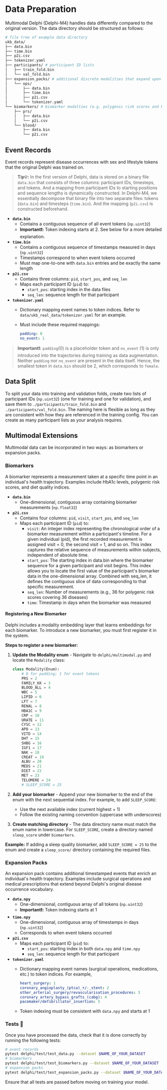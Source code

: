 # Data Preparation

Multimodal Delphi (Delphi-M4) handles data differently compared to the original version. The data directory should be structured as follows:

```bash
# file tree of example data directory
ukb_data/
├── data.bin
├── time.bin
├── p2i.csv
├── tokenizer.yaml
├── participants/ # participant ID lists
│   ├── train_fold.bin
│   └── val_fold.bin
├── expansion_packs/ # additional discrete modalities that expand upon the original vocab of disease events (e.g. surgical operations)
│   └── ops/
│       ├── data.bin
│       ├── time.bin
│       ├── p2i.csv
│       └── tokenizer.yaml
└── biomarkers/ # biomarker modalties (e.g. polygenic risk scores and blood panels)
    ├── prs/
    │   ├── data.bin
    │   └── p2i.csv
    └── blood/
        ├── data.bin
        └── p2i.csv
```

## Event Records

Event records represent disease occurrences with sex and lifestyle tokens that the original Delphi was trained on.

> **Tip💡:** In the first version of Delphi, data is stored on a binary file `data.bin` that consists of three columns: participant IDs, timesteps, and tokens. And a mapping from participant IDs to starting positions and sequence lengths is dynamically constructed. In Delphi-M4, we essentially decompose that binary file into two separate files: tokens (`data.bin`) and timesteps (`time.bin`). And the mapping (`p2i.csv`) is constructed beforehand.

- **`data.bin`**
  - Contains a contiguous sequence of all event tokens (`np.uint32`)
  - **Important❗:** Token indexing starts at 2. See below for a more detailed explanation.
- **`time.bin`**
  - Contains a contiguous sequence of timestamps measured in days (`np.uint32`)
  - Timestamps correspond to when event tokens occurred
  - Must map one-to-one with `data.bin` entries and be exactly the same length
- **`p2i.csv`**
  - Contains three columns: `pid`, `start_pos`, and `seq_len`
  - Maps each participant ID (`pid`) to:
    - `start_pos`: starting index in the data files
    - `seq_len`: sequence length for that participant
- **`tokenizer.yaml`**
  - Dictionary mapping event names to token indices. Refer to `data/ukb_real_data/tokenizer.yaml` for an example.
  - Must include these required mappings:

    ```yaml
    padding: 0
    no_event: 1
    ```

> **Important❗:** `padding`(0) is a placeholder token and `no_event` (1) is only introduced into the trajectories during training as data augmentation. Neither `padding` nor `no_event` are present in the data itself. Hence, the smallest token in `data.bin` should be 2, which corresponds to `female`.

## Data Split

To split your data into training and validation folds, create two lists of participant IDs (`np.uint32`) (one for training and one for validation), and save them to `./participants/train_fold.bin` and `./participants/val_fold.bin`. The naming here is flexible as long as they are consistent with how they are referenced in the training config. You can create as many participant lists as your analysis requires.

## Multimodal Extensions

Multimodal data can be incorporated in two ways: as biomarkers or expansion packs.

### Biomarkers

A biomarker represents a measurement taken at a specific time point in an individual's health trajectory. Examples include HbA1c levels, polygenic risk scores, and diet quality indices.

- **`data.bin`**
  - One-dimensional, contiguous array containing biomarker measurements (`np.float32`)
- **`p2i.csv`**
  - Contains four columns: `pid`, `visit`, `start_pos`, and `seq_len`
  - Maps each participant ID (`pid`) to:
    - `visit`: An integer index representing the chronological order of a biomarker measurement within a participant's timeline. For a given individual (pid), the first recorded measurement is assigned visit = 0, the second visit = 1, and so on. This index captures the relative sequence of measurements within subjects, independent of absolute time.
    - `start_pos`: The starting index in data.bin where the biomarker sequence for a given participant and visit begins. This index allows you to locate the first value of the participant's biomarker data in the one-dimensional array. Combined with seq_len, it defines the contiguous slice of data corresponding to that specific measurement.
    - `seq_len`: Number of measurements (e.g., 36 for polygenic risk scores covering 36 diseases)
    - `time`: Timestamp in days when the biomarker was measured

#### Registering a New Biomarker

Delphi includes a modality embedding layer that learns embeddings for each biomarker. To introduce a new biomarker, you must first register it in the system.

**Steps to register a new biomarker:**

1. **Update the Modality enum** - Navigate to `delphi/multimodal.py` and locate the `Modality` class:

    ```python
    class Modality(Enum):
        # 0 for padding; 1 for event tokens
        PRS = 2
        FAMILY_HX = 3
        BLOOD_ALL = 4
        WBC = 5
        LIPID = 6
        LFT = 7
        RENAL = 8
        HBA1C = 9
        CRP = 10
        URATE = 11
        CYSC = 12
        APO = 13
        VITD = 14
        DHT = 15
        SHBG = 16
        IGF1 = 17
        NAK = 18
        CREAT = 19
        ALBU = 20
        MEDS = 21
        DIET = 22
        MET = 23
        TELOMERE = 24
        # SLEEP_SCORE = 25
    ```

2. **Add your biomarker** - Append your new biomarker to the end of the enum with the next sequential index. For example, to add `SLEEP_SCORE`:
   - Use the next available index (current highest + 1)
   - Follow the existing naming convention (uppercase with underscores)

3. **Create matching directory** - The data directory name must match the enum name in lowercase. For `SLEEP_SCORE`, create a directory named `sleep_score` under `biomarkers`.

**Example:**
If adding a sleep quality biomarker, add `SLEEP_SCORE = 25` to the enum and create a `sleep_score/` directory containing the required files.

### Expansion Packs

An expansion pack contains additional timestamped events that enrich an individual's health trajectory. Examples include surgical operations and medical prescriptions that extend beyond Delphi's original disease occurrence vocabulary.

- **`data.npy`**
  - One-dimensional, contiguous array of all tokens (`np.uint32`)
  - **Important❗:** Token indexing starts at 1
- **`time.npy`**
  - One-dimensional, contiguous array of timestamps in days (`np.uint32`)
  - Corresponds to when event tokens occurred
- **`p2i.csv`**
  - Maps each participant ID (`pid`) to:
    - `start_pos`: starting index in both `data.npy` and `time.npy`
    - `seq_len`: sequence length for that participant
- **`tokenizer.yaml`**
  - Dictionary mapping event names (surgical operations, medications, etc.) to token indices. For example,

    ```yaml
    heart_surgery: 1
    coronary_angioplasty_(ptca)_+/-_stent: 2
    other_arterial_surgery/revascularisation_procedures: 3
    coronary_artery_bypass_grafts_(cabg): 4
    pacemaker/defibrillator_insertion: 5
    ```

  - Token indexing must be consistent with `data.npy` and starts at 1

### Tests 💯

Once you have processed the data, check that it is done correctly by running the following tests:

```bash
# event records
pytest delphi/test/test_data.py --dataset $NAME_OF_YOUR_DATASET
# biomarkers
pytest delphi/test/test_biomarkers.py --dataset $NAME_OF_YOUR_DATASET
# expansion packs
pytest delphi/test/test_expansion_packs.py --dataset $NAME_OF_YOUR_DATASET
```

Ensure that all tests are passed before moving on training your model.
